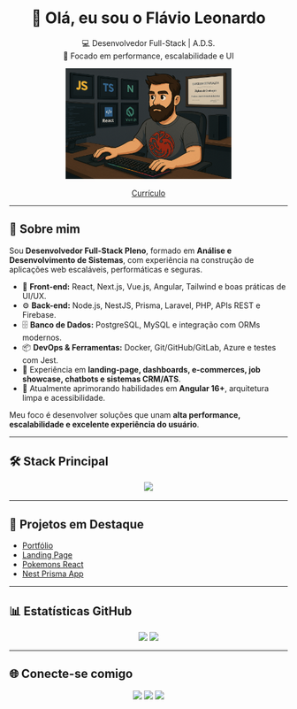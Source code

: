 <div align="center">

# 👋 Olá, eu sou o Flávio Leonardo  

💻 Desenvolvedor Full-Stack | A.D.S.  
🚀 Focado em performance, escalabilidade e UI

<img src="https://github.com/LeonardoMachado30/LeonardoMachado30/blob/main/ChatGPT%20Image%201%20de%20jul.%20de%202025%2C%2008_52_10.png" alt="Dev Avatar" width="300"/>

[Currículo](https://drive.google.com/file/d/1Co7f_VfKaO85vLH0TLYLVLEj-wGxTW7p/view?usp=sharing)

</div>

---

## 🚀 Sobre mim
Sou **Desenvolvedor Full-Stack Pleno**, formado em **Análise e Desenvolvimento de Sistemas**, com experiência na construção de aplicações web escaláveis, performáticas e seguras.  

- 🎨 **Front-end:** React, Next.js, Vue.js, Angular, Tailwind e boas práticas de UI/UX.  
- ⚙️ **Back-end:** Node.js, NestJS, Prisma, Laravel, PHP, APIs REST e Firebase.  
- 🗄️ **Banco de Dados:** PostgreSQL, MySQL e integração com ORMs modernos.  
- 📦 **DevOps & Ferramentas:** Docker, Git/GitHub/GitLab, Azure e testes com Jest.  
- 🧩 Experiência em **landing-page, dashboards, e-commerces, job showcase, chatbots e sistemas CRM/ATS**.
- 🚀 Atualmente aprimorando habilidades em **Angular 16+**, arquitetura limpa e acessibilidade.

Meu foco é desenvolver soluções que unam **alta performance, escalabilidade e excelente experiência do usuário**.

---

## 🛠️ Stack Principal
<p align="center">
  <img src="https://skillicons.dev/icons?i=html,css,js,ts,react,vue,angular,tailwind,bootstrap,sass,nodejs,nestjs,nextjs,nuxtjs,prisma,php,laravel,mysql,postgres,docker,jest,git,github,gitlab,azure" />
</p>

---

## 📌 Projetos em Destaque
- [Portfólio](https://github.com/LeonardoMachado30/React__app__portifolio)  
- [Landing Page](https://github.com/LeonardoMachado30/landing-page)  
- [Pokemons React](https://github.com/LeonardoMachado30/Pokemons-React)  
- [Nest Prisma App](https://github.com/LeonardoMachado30/nest-prisma-app)  

---

## 📊 Estatísticas GitHub
<p align="center">
  <img src="https://github-readme-stats.vercel.app/api?username=LeonardoMachado30&show_icons=true&theme=radical&hide=issues&locale=pt-br" height="150"/>
  <img src="https://github-readme-stats.vercel.app/api/top-langs/?username=LeonardoMachado30&layout=compact&theme=radical&locale=pt-br" height="150"/>
</p>

---

## 🌐 Conecte-se comigo
<p align="center">
  <a href="https://www.linkedin.com/in/leo-front-end/" target="_blank"><img src="https://cdn-icons-png.flaticon.com/512/174/174857.png" width="30"/></a>
  <a href="mailto:flmp.leonardo@gmail.com"><img src="https://imagepng.org/wp-content/uploads/2018/03/gmail-cone-icon.png" width="30"/></a>
  <a href="https://api.whatsapp.com/send?phone=5561981095126" target="_blank"><img src="https://cdn-icons-png.flaticon.com/512/733/733585.png" width="30"/></a>
</p>
